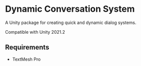 # Dynamic Conversation System
A Unity package for creating quick and dynamic dialog systems.

Compatible with Unity 2021.2

## Requirements
- TextMesh Pro
